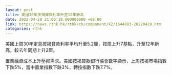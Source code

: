 ```yaml
---
layout: post
title: 美國30年按揭貸款利率升至12年新高
date: 2022-04-20 21:00:18.000000000 +08:00
link: https://news.rthk.hk/rthk/ch/component/k2/1644883-20220420.htm
categories: rthk
---
```


美國上周30年定息按揭貸款利率平均升至5.2厘，按周上升7基點，升至12年新高，較去年同期上升2厘。

置業融資成本上升壓抑需求。美國按揭貸款銀行協會數字顯示，上周按揭市場指數下跌5%，當中置業指數下跌3%，轉按指數下跌7.7%。
